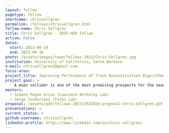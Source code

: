 ```yaml
---
layout: fellow
pagetype: fellow
shortname: chrissellgren
permalink: /fellows/chrissellgren.html
fellow-name: Chris Sellgren
title: Chris Sellgren - IRIS-HEP Fellow
active: False
dates:
  start: 2023-06-19
  end: 2023-09-10
photo: /assets/images/team/fellows-2023/Chris-Sellgren.jpg
institution: University of California, Santa Barbara
e-mail: chrissellgren1@gmail.com
focus-area:
project_title: Improving Performance of Track Reconstruction Algorithms in a Muon Collider Detector
project_goal: >
    A muon collider is one of the most promising prospects for the near future of experimental high energy physics. Such a collider would push the energy frontier and open up possibility for precision measurement studies with a compact and sustainable accelerator design. However, the short lifetime of the particles in the beam introduces unprecedented tracking challenges in the detector design, as the decay products create a Beam Induced Background (BIB). This project will work to improve the performance of the track reconstruction algorithms used to filter tracks in a muon collider detector system. The project will involve a systematic study of the performance of current tracking algorithms and the creation of a set of benchmark requirements for the algorithms. Additionally, the project may involve porting the tracking algorithms to a software stack that takes advantage of multi-threading capacity and would greatly increase the computational efficiency of the simulations.
mentors:
  - Simone Pagan Griso (Lawrence Berkeley Lab)
  - Sergo Jindariani (Fermi Lab)
proposal: /assets/pdf/fellows-2023/IRIS024-proposal-Chris-Sellgren.pdf
presentations: >
current_status: >
github-username: chrissellgren
linkedin-profile: https://www.linkedin.com/in/chris-sellgren/
---
```

